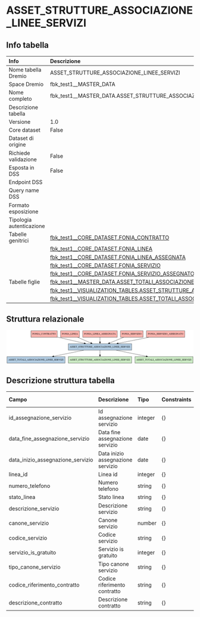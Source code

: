# ASSET_STRUTTURE_ASSOCIAZIONE_LINEE_SERVIZI

## Info tabella

| Info                     | Descrizione                                                                                                                                                           |
|:-------------------------|:----------------------------------------------------------------------------------------------------------------------------------------------------------------------|
| Nome tabella Dremio      | ASSET_STRUTTURE_ASSOCIAZIONE_LINEE_SERVIZI                                                                                                                            |
| Space Dremio             | fbk_test1__MASTER_DATA                                                                                                                                                |
| Nome completo            | fbk_test1__MASTER_DATA.ASSET_STRUTTURE_ASSOCIAZIONE_LINEE_SERVIZI                                                                                                     |
| Descrizione tabella      |                                                                                                                                                                       |
| Versione                 | 1.0                                                                                                                                                                   |
| Core dataset             | False                                                                                                                                                                 |
| Dataset di origine       |                                                                                                                                                                       |
| Richiede validazione     | False                                                                                                                                                                 |
| Esposta in DSS           | False                                                                                                                                                                 |
| Endpoint DSS             |                                                                                                                                                                       |
| Query name DSS           |                                                                                                                                                                       |
| Formato esposizione      |                                                                                                                                                                       |
| Tipologia autenticazione |                                                                                                                                                                       |
| Tabelle genitrici        | [fbk_test1__CORE_DATASET.FONIA_CONTRATTO](/fbk_test1__CORE_DATASET/FONIA_CONTRATTO/markdown.md)                                                                       |
|                          | [fbk_test1__CORE_DATASET.FONIA_LINEA](/fbk_test1__CORE_DATASET/FONIA_LINEA/markdown.md)                                                                               |
|                          | [fbk_test1__CORE_DATASET.FONIA_LINEA_ASSEGNATA](/fbk_test1__CORE_DATASET/FONIA_LINEA_ASSEGNATA/markdown.md)                                                           |
|                          | [fbk_test1__CORE_DATASET.FONIA_SERVIZIO](/fbk_test1__CORE_DATASET/FONIA_SERVIZIO/markdown.md)                                                                         |
|                          | [fbk_test1__CORE_DATASET.FONIA_SERVIZIO_ASSEGNATO](/fbk_test1__CORE_DATASET/FONIA_SERVIZIO_ASSEGNATO/markdown.md)                                                     |
| Tabelle figlie           | [fbk_test1__MASTER_DATA.ASSET_TOTALI_ASSOCIAZIONE_LINEE_SERVIZI](/fbk_test1__MASTER_DATA/ASSET_TOTALI_ASSOCIAZIONE_LINEE_SERVIZI/markdown.md)                         |
|                          | [fbk_test1__VISUALIZATION_TABLES.ASSET_STRUTTURE_ASSOCIAZIONE_LINEE_SERVIZI](/fbk_test1__VISUALIZATION_TABLES/ASSET_STRUTTURE_ASSOCIAZIONE_LINEE_SERVIZI/markdown.md) |
|                          | [fbk_test1__VISUALIZATION_TABLES.ASSET_TOTALI_ASSOCIAZIONE_LINEE_SERVIZI](/fbk_test1__VISUALIZATION_TABLES/ASSET_TOTALI_ASSOCIAZIONE_LINEE_SERVIZI/markdown.md)       |

## Struttura relazionale

![ASSET_STRUTTURE_ASSOCIAZIONE_LINEE_SERVIZI](./graph_png.png)

## Descrizione struttura tabella

| Campo                             | Descrizione                       | Tipo    | Constraints   | Linked data   | errors   |
|:----------------------------------|:----------------------------------|:--------|:--------------|:--------------|:---------|
| id_assegnazione_servizio          | Id assegnazione servizio          | integer | {}            |               | {}       |
| data_fine_assegnazione_servizio   | Data fine assegnazione servizio   | date    | {}            |               | {}       |
| data_inizio_assegnazione_servizio | Data inizio assegnazione servizio | date    | {}            |               | {}       |
| linea_id                          | Linea id                          | integer | {}            |               | {}       |
| numero_telefono                   | Numero telefono                   | string  | {}            |               | {}       |
| stato_linea                       | Stato linea                       | string  | {}            |               | {}       |
| descrizione_servizio              | Descrizione servizio              | string  | {}            |               | {}       |
| canone_servizio                   | Canone servizio                   | number  | {}            |               | {}       |
| codice_servizio                   | Codice servizio                   | string  | {}            |               | {}       |
| servizio_is_gratuito              | Servizio is gratuito              | integer | {}            |               | {}       |
| tipo_canone_servizio              | Tipo canone servizio              | string  | {}            |               | {}       |
| codice_riferimento_contratto      | Codice riferimento contratto      | string  | {}            |               | {}       |
| descrizione_contratto             | Descrizione contratto             | string  | {}            |               | {}       |
